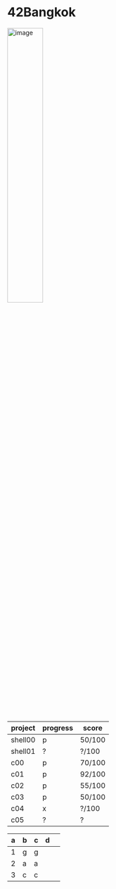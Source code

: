 # 42Bangkok
<img width="40%" alt="image" src="https://user-images.githubusercontent.com/61963667/197270663-aa1f8187-964a-4acb-b05d-98f98ae0d745.png">

| project | progress | score |
| --- | --- | --- |
| shell00 | p | 50/100 | 
|shell01 | ? | ?/100 |
| c00 | p | 70/100 |
| c01 | p | 92/100 |
| c02 | p | 55/100 |
| c03 | p | 50/100 |
| c04 | x | ?/100 |
| c05 | ? | ? |


| a | b | c | d |   |
|---|---|---|---|---|
| 1 | g | g |   |   |
| 2 | a | a |   |   |
| 3 | c | c |   |   |
